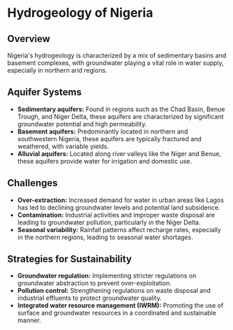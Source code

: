 
# Hydrogeology of Nigeria

## Overview
Nigeria's hydrogeology is characterized by a mix of sedimentary basins and basement complexes, with groundwater playing a vital role in water supply, especially in northern arid regions.

## Aquifer Systems
- **Sedimentary aquifers:** Found in regions such as the Chad Basin, Benue Trough, and Niger Delta, these aquifers are characterized by significant groundwater potential and high permeability.
- **Basement aquifers:** Predominantly located in northern and southwestern Nigeria, these aquifers are typically fractured and weathered, with variable yields.
- **Alluvial aquifers:** Located along river valleys like the Niger and Benue, these aquifers provide water for irrigation and domestic use.

## Challenges
- **Over-extraction:** Increased demand for water in urban areas like Lagos has led to declining groundwater levels and potential land subsidence.
- **Contamination:** Industrial activities and improper waste disposal are leading to groundwater pollution, particularly in the Niger Delta.
- **Seasonal variability:** Rainfall patterns affect recharge rates, especially in the northern regions, leading to seasonal water shortages.

## Strategies for Sustainability
- **Groundwater regulation:** Implementing stricter regulations on groundwater abstraction to prevent over-exploitation.
- **Pollution control:** Strengthening regulations on waste disposal and industrial effluents to protect groundwater quality.
- **Integrated water resource management (IWRM):** Promoting the use of surface and groundwater resources in a coordinated and sustainable manner.
